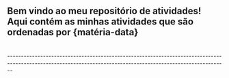 <h2>Bem vindo ao meu repositório de atividades!<br>
Aqui contém as minhas atividades que são ordenadas por {matéria-data}</h2><br>
--------------------------------------------------------------------------------------------------------------------------------------------------------------
